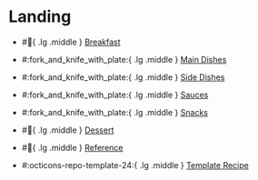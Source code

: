 # Landing

<div class="grid cards" markdown>

- #:egg:{ .lg .middle } [Breakfast](breakfasts)

- #:fork_and_knife_with_plate:{ .lg .middle } [Main Dishes](main_dishes)

- #:fork_and_knife_with_plate:{ .lg .middle } [Side Dishes](side_dishes)

- #:fork_and_knife_with_plate:{ .lg .middle } [Sauces](sauces)

- #:fork_and_knife_with_plate:{ .lg .middle } [Snacks](snacks)

- #:cake:{ .lg .middle } [Dessert](desserts)

- #:bookmark:{ .lg .middle } [Reference](reference)

- #:octicons-repo-template-24:{ .lg .middle } [Template Recipe](template_recipe.md)

</div>
